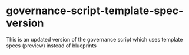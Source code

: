 # governance-script-template-spec-version
This is an updated version of the governance script which uses template specs (preview) instead of blueprints
